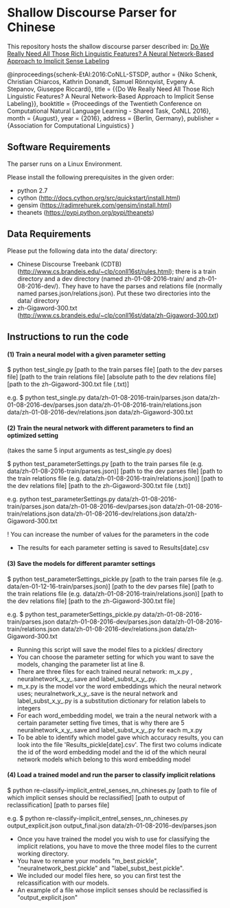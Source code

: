 Shallow Discourse Parser for Chinese
====================================

This repository hosts the shallow discourse parser described in: [Do We Really Need All Those Rich Linguistic Features? A Neural Network-Based Approach to Implicit Sense Labeling](http://www.conll.org/cfp-2016)

@inproceedings{schenk-EtAl:2016:CoNLL-STSDP,
  author    = {Niko Schenk, Christian Chiarcos, Kathrin Donandt, Samuel Rönnqvist, Evgeny A. Stepanov,  Giuseppe Riccardi},
  title     = {{Do We Really Need All Those Rich Linguistic Features? A Neural Network-Based Approach to Implicit Sense Labeling}},
  booktitle = {Proceedings of the Twentieth Conference on Computational Natural Language Learning - Shared Task, CoNLL 2016},
  month     = {August},
  year      = {2016},
  address   = {Berlin, Germany},
  publisher = {Association for Computational Linguistics}
}



## Software Requirements

The parser runs on a Linux Environment.

Please install the following prerequisites in the given order:
- python 2.7
- cython (http://docs.cython.org/src/quickstart/install.html)
- gensim (https://radimrehurek.com/gensim/install.html)
- theanets (https://pypi.python.org/pypi/theanets)


## Data Requirements

Please put the following data into the data/ directory:

- Chinese Discourse Treebank (CDTB) (http://www.cs.brandeis.edu/~clp/conll16st/rules.html); there is a train directory and a dev directory (named zh-01-08-2016-train/ and zh-01-08-2016-dev/). They have to have the parses and relations file (normally named parses.json/relations.json). Put these two directories into the data/ directory 
- zh-Gigaword-300.txt (http://www.cs.brandeis.edu/~clp/conll16st/data/zh-Gigaword-300.txt)



## Instructions to run the code

#### (1) Train a neural model with a given parameter setting

$ python test_single.py [path to the train parses file] [path to the dev parses file] [path to the train relations file] [absolute path to the dev relations file] [path to the  zh-Gigaword-300.txt file (.txt)]

e.g. $ python test_single.py data/zh-01-08-2016-train/parses.json data/zh-01-08-2016-dev/parses.json data/zh-01-08-2016-train/relations.json data/zh-01-08-2016-dev/relations.json data/zh-Gigaword-300.txt

#### (2) Train the neural network with different parameters to find an optimized setting

(takes the same 5 input arguments as test_single.py does)

$ python test_parameterSettings.py [path to the train parses file (e.g. data/zh-01-08-2016-train/parses.json)] [path to the dev parses file] [path to the train relations file (e.g. data/zh-01-08-2016-train/relations.json)] [path to the dev relations file] [path to the zh-Gigaword-300.txt file (.txt)]

e.g. python test_parameterSettings.py data/zh-01-08-2016-train/parses.json data/zh-01-08-2016-dev/parses.json data/zh-01-08-2016-train/relations.json data/zh-01-08-2016-dev/relations.json data/zh-Gigaword-300.txt

! You can increase the number of values for the parameters in the code
- The results for each parameter setting is saved to Results[date].csv

#### (3) Save the models for different paramter settings

$ python test_parameterSettings_pickle.py [path to the train parses file (e.g. data/en-01-12-16-train/parses.json)] [path to the dev parses file] [path to the train relations file (e.g. data/zh-01-08-2016-train/relations.json)] [path to the dev relations file] [path to the zh-Gigaword-300.txt file]

e.g. $ python test_parameterSettings_pickle.py data/zh-01-08-2016-train/parses.json data/zh-01-08-2016-dev/parses.json data/zh-01-08-2016-train/relations.json data/zh-01-08-2016-dev/relations.json data/zh-Gigaword-300.txt

- Running this script will save the model files to a pickles/ directory
- You can choose the parameter setting for which you want to save the models, changing the parameter list at line 8.
- There are three files for each trained neural network: m_x.py , neuralnetwork_x_y_.save and label_subst_x_y_.py.
- m_x.py is the model vor the word embeddings which the neural network uses; neuralnetwork_x_y_.save is the neural network and label_subst_x_y_.py is a substitution dictionary for relation labels to integers
- For each word_embedding model, we train a the neural network with a certain parameter setting five times, that is why there are 5 neuralnetwork_x_y_.save and label_subst_x_y_.py for each m_x.py
- To be able to identify which model gave which accuracy results, you can look into the file 'Results_pickle[date].csv'. The first two colums indicate the id of the word embedding model and the id of the which neural network models which belong to this word embedding model


#### (4) Load a trained model and run the parser to classify implicit relations

$ python re-classify-implicit_entrel_senses_nn_chineses.py [path to file of which implicit senses should be reclassified] [path to output of reclassification] [path to parses file]

e.g. $ python re-classify-implicit_entrel_senses_nn_chineses.py output_explicit.json output_final.json data/zh-01-08-2016-dev/parses.json

- Once you have trained the model you wish to use for classifying the implicit relations, you have to move the three model files to the current working directory.
- You have to rename your models "m_best.pickle", "neuralnetwork_best.pickle" and "label_subst_best.pickle".
- We included our model files here, so you can first test the relcassification with our models. 
- An example of a file whose implicit senses should be reclassified is "output_explicit.json"
